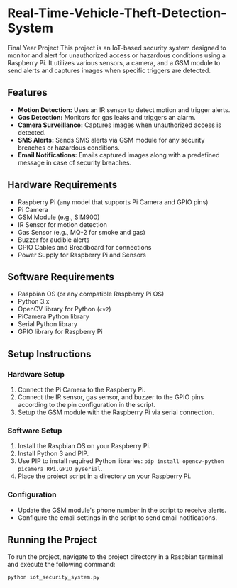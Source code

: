 # Real-Time-Vehicle-Theft-Detection-System
Final Year Project
This project is an IoT-based security system designed to monitor and alert for unauthorized access or hazardous conditions using a Raspberry Pi. It utilizes various sensors, a camera, and a GSM module to send alerts and captures images when specific triggers are detected.

## Features

- **Motion Detection:** Uses an IR sensor to detect motion and trigger alerts.
- **Gas Detection:** Monitors for gas leaks and triggers an alarm.
- **Camera Surveillance:** Captures images when unauthorized access is detected.
- **SMS Alerts:** Sends SMS alerts via GSM module for any security breaches or hazardous conditions.
- **Email Notifications:** Emails captured images along with a predefined message in case of security breaches.

## Hardware Requirements

- Raspberry Pi (any model that supports Pi Camera and GPIO pins)
- Pi Camera
- GSM Module (e.g., SIM900)
- IR Sensor for motion detection
- Gas Sensor (e.g., MQ-2 for smoke and gas)
- Buzzer for audible alerts
- GPIO Cables and Breadboard for connections
- Power Supply for Raspberry Pi and Sensors

## Software Requirements

- Raspbian OS (or any compatible Raspberry Pi OS)
- Python 3.x
- OpenCV library for Python (`cv2`)
- PiCamera Python library
- Serial Python library
- GPIO library for Raspberry Pi

## Setup Instructions

### Hardware Setup

1. Connect the Pi Camera to the Raspberry Pi.
2. Connect the IR sensor, gas sensor, and buzzer to the GPIO pins according to the pin configuration in the script.
3. Setup the GSM module with the Raspberry Pi via serial connection.

### Software Setup

1. Install the Raspbian OS on your Raspberry Pi.
2. Install Python 3 and PIP.
3. Use PIP to install required Python libraries: `pip install opencv-python picamera RPi.GPIO pyserial`.
4. Place the project script in a directory on your Raspberry Pi.

### Configuration

- Update the GSM module's phone number in the script to receive alerts.
- Configure the email settings in the script to send email notifications.

## Running the Project

To run the project, navigate to the project directory in a Raspbian terminal and execute the following command:

```bash
python iot_security_system.py
